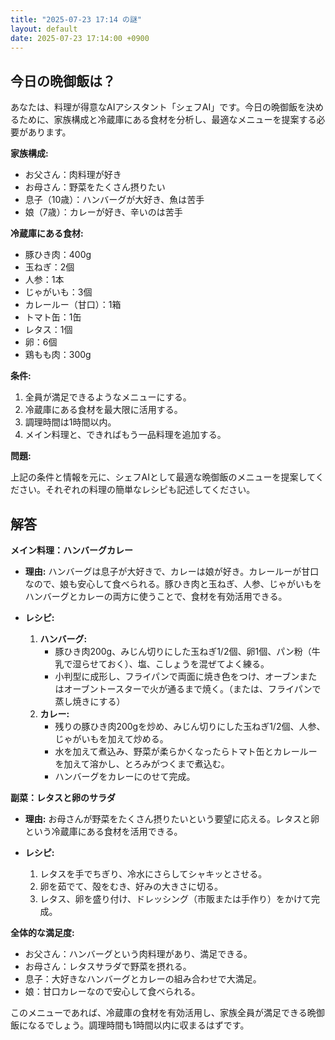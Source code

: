 ```yaml
---
title: "2025-07-23 17:14 の謎"
layout: default
date: 2025-07-23 17:14:00 +0900
---
```

## 今日の晩御飯は？

あなたは、料理が得意なAIアシスタント「シェフAI」です。今日の晩御飯を決めるために、家族構成と冷蔵庫にある食材を分析し、最適なメニューを提案する必要があります。

**家族構成:**

*   お父さん：肉料理が好き
*   お母さん：野菜をたくさん摂りたい
*   息子（10歳）：ハンバーグが大好き、魚は苦手
*   娘（7歳）：カレーが好き、辛いのは苦手

**冷蔵庫にある食材:**

*   豚ひき肉：400g
*   玉ねぎ：2個
*   人参：1本
*   じゃがいも：3個
*   カレールー（甘口）：1箱
*   トマト缶：1缶
*   レタス：1個
*   卵：6個
*   鶏もも肉：300g

**条件:**

1.  全員が満足できるようなメニューにする。
2.  冷蔵庫にある食材を最大限に活用する。
3.  調理時間は1時間以内。
4.  メイン料理と、できればもう一品料理を追加する。

**問題:**

上記の条件と情報を元に、シェフAIとして最適な晩御飯のメニューを提案してください。それぞれの料理の簡単なレシピも記述してください。

## 解答

**メイン料理：ハンバーグカレー**

*   **理由:** ハンバーグは息子が大好きで、カレーは娘が好き。カレールーが甘口なので、娘も安心して食べられる。豚ひき肉と玉ねぎ、人参、じゃがいもをハンバーグとカレーの両方に使うことで、食材を有効活用できる。

*   **レシピ:**
    1.  **ハンバーグ:**
        *   豚ひき肉200g、みじん切りにした玉ねぎ1/2個、卵1個、パン粉（牛乳で湿らせておく）、塩、こしょうを混ぜてよく練る。
        *   小判型に成形し、フライパンで両面に焼き色をつけ、オーブンまたはオーブントースターで火が通るまで焼く。（または、フライパンで蒸し焼きにする）
    2.  **カレー:**
        *   残りの豚ひき肉200gを炒め、みじん切りにした玉ねぎ1/2個、人参、じゃがいもを加えて炒める。
        *   水を加えて煮込み、野菜が柔らかくなったらトマト缶とカレールーを加えて溶かし、とろみがつくまで煮込む。
        *   ハンバーグをカレーにのせて完成。

**副菜：レタスと卵のサラダ**

*   **理由:** お母さんが野菜をたくさん摂りたいという要望に応える。レタスと卵という冷蔵庫にある食材を活用できる。

*   **レシピ:**
    1.  レタスを手でちぎり、冷水にさらしてシャキッとさせる。
    2.  卵を茹でて、殻をむき、好みの大きさに切る。
    3.  レタス、卵を盛り付け、ドレッシング（市販または手作り）をかけて完成。

**全体的な満足度:**

*   お父さん：ハンバーグという肉料理があり、満足できる。
*   お母さん：レタスサラダで野菜を摂れる。
*   息子：大好きなハンバーグとカレーの組み合わせで大満足。
*   娘：甘口カレーなので安心して食べられる。

このメニューであれば、冷蔵庫の食材を有効活用し、家族全員が満足できる晩御飯になるでしょう。調理時間も1時間以内に収まるはずです。
